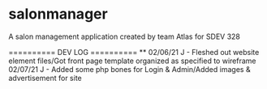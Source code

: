 # salonmanager
A salon management application created by team Atlas for SDEV 328

========== DEV LOG ==========
** 02/06/21 J - Fleshed out website element files/Got front page template organized as specified to wireframe
02/07/21 J - Added some php bones for Login & Admin/Added images & advertisement for site
